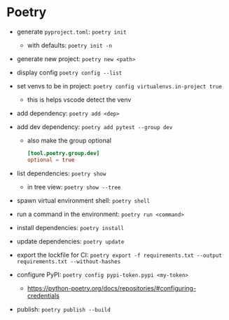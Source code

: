 # Poetry

- generate `pyproject.toml`: `poetry init`
  - with defaults: `poetry init -n`
- generate new project: `poetry new <path>`
- display config `poetry config --list`
- set venvs to be in project: `poetry config virtualenvs.in-project true`
  - this is helps vscode detect the venv
- add dependency: `poetry add <dep>`
- add dev dependency: `poetry add pytest --group dev`
  - also make the group optional

    ```toml
    [tool.poetry.group.dev]
    optional = true
    ```

- list dependencies: `poetry show`
  - in tree view: `poetry show --tree`
- spawn virtual environment shell: `poetry shell`
- run a command in the environment: `poetry run <command>`
- install dependencies: `poetry install`
- update dependencies: `poetry update`
- export the lockfile for CI: `poetry export -f requirements.txt --output requirements.txt --without-hashes`
- configure PyPI: `poetry config pypi-token.pypi <my-token>`
  - <https://python-poetry.org/docs/repositories/#configuring-credentials>
- publish: `poetry publish --build`
